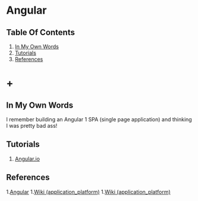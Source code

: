 # Angular

## Table Of Contents
1. [In My Own Words](#in-my-own-words)
1. [Tutorials](#tutorials)
1. [References](#references)
# +

## In My Own Words
I remember building an Angular 1 SPA (single page application) and thinking I was pretty bad ass!

## Tutorials
1. [Angular.io](angular-io)

## References

1.[Angular](https://angular.io/)
1.[Wiki (application_platform)](https://en.wikipedia.org/wiki/Angular_(application_platform))
1.[Wiki (application_platform)](https://en.wikipedia.org/wiki/Angular_(application_platform))
